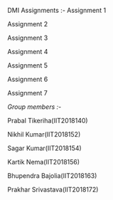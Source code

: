 DMI Assignments :-
Assignment 1

Assignment 2

Assignment 3

Assignment 4

Assignment 5

Assignment 6

Assignment 7

*Group members :-*

Prabal Tikeriha(IIT2018140)

Nikhil Kumar(IIT2018152)

Sagar Kumar(IIT2018154)

Kartik Nema(IIT2018156)

Bhupendra Bajolia(IIT2018163)

Prakhar Srivastava(IIT2018172)
